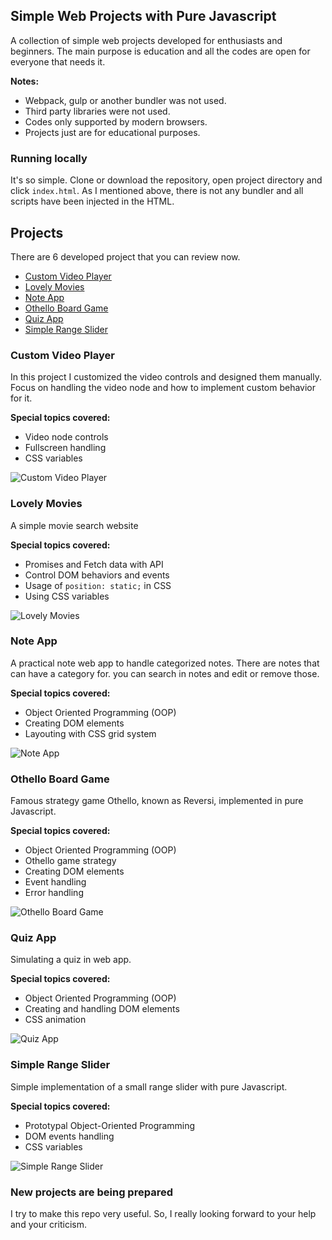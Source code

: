 ## Simple Web Projects with Pure Javascript
A collection of simple web projects developed for enthusiasts and beginners. The main purpose is education and all the codes are open for everyone that needs it.

**Notes:**
* Webpack, gulp or another bundler was not used.
* Third party libraries were not used.
* Codes only supported by modern browsers.
* Projects just are for educational purposes.

### Running locally
It's so simple. Clone or download the repository, open project directory and click `index.html`. As I mentioned above, there is not any bundler and all scripts have been injected in the HTML.

## Projects
There are 6 developed project that you can review now.
  - [Custom Video Player](#custom-video-player)
  - [Lovely Movies](#lovely-movies)
  - [Note App](#note-app)
  - [Othello Board Game](#othello-board-game)
  - [Quiz App](#quiz-app)
  - [Simple Range Slider](#simple-range-slider)
 
### Custom Video Player
In this project I customized the video controls and designed them manually. Focus on handling the video node and how to implement custom behavior for it.

**Special topics covered:**
- Video node controls
- Fullscreen handling
- CSS variables

![Custom Video Player](custom-video-player/static/custom-video-player-ss.jpg)
 
### Lovely Movies
A simple movie search website

**Special topics covered:**
- Promises and Fetch data with API
- Control DOM behaviors and events
- Usage of `position: static;` in CSS
- Using CSS variables

![Lovely Movies](lovely-movies/static/lovely-movies-ss.jpg)
 
### Note App
A practical note web app to handle categorized notes. There are notes that can have a category for. you can search in notes and edit or remove those.

**Special topics covered:**
- Object Oriented Programming (OOP)
- Creating DOM elements
- Layouting with CSS grid system

![Note App](notes-app/static/notes-app-ss.jpg)

### Othello Board Game
Famous strategy game Othello, known as Reversi, implemented in pure Javascript.

**Special topics covered:**
- Object Oriented Programming (OOP)
- Othello game strategy
- Creating DOM elements
- Event handling
- Error handling

![Othello Board Game](othello-board-game/static/othello-board-game-ss.jpg)

### Quiz App
Simulating a quiz in web app.

**Special topics covered:**
- Object Oriented Programming (OOP)
- Creating and handling DOM elements
- CSS animation

![Quiz App](quiz-app/static/quiz-app-ss.jpg)

### Simple Range Slider
Simple implementation of a small range slider with pure Javascript.

**Special topics covered:**
- Prototypal Object-Oriented Programming
- DOM events handling 
- CSS variables

![Simple Range Slider](simple-range-slider/static/simple-range-slider-ss.jpg)


### New projects are being prepared
I try to make this repo very useful. So, I really looking forward to your help and your criticism.
